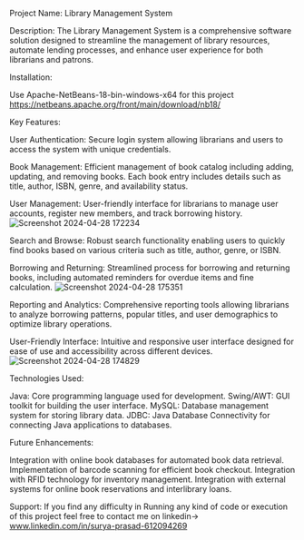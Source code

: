 Project Name: Library Management System

Description:
The Library Management System is a comprehensive software solution designed to streamline the management of library resources, automate lending processes, and enhance user experience for both librarians and patrons.

Installation:

Use Apache-NetBeans-18-bin-windows-x64 for this project 
https://netbeans.apache.org/front/main/download/nb18/

Key Features:

User Authentication: Secure login system allowing librarians and users to access the system with unique credentials.

Book Management: Efficient management of book catalog including adding, updating, and removing books. Each book entry includes details such as title, author, ISBN, genre, and availability status.

User Management: User-friendly interface for librarians to manage user accounts, register new members, and track borrowing history.
![Screenshot 2024-04-28 172234](https://github.com/User-Surya/Library_management/assets/158766816/5462a43f-c2aa-4aeb-a479-1942656eea01)

Search and Browse: Robust search functionality enabling users to quickly find books based on various criteria such as title, author, genre, or ISBN.

Borrowing and Returning: Streamlined process for borrowing and returning books, including automated reminders for overdue items and fine calculation.
![Screenshot 2024-04-28 175351](https://github.com/User-Surya/Library_management/assets/158766816/c46fd151-c3a5-4a6e-b727-5896cf271259)

Reporting and Analytics: Comprehensive reporting tools allowing librarians to analyze borrowing patterns, popular titles, and user demographics to optimize library operations.

User-Friendly Interface: Intuitive and responsive user interface designed for ease of use and accessibility across different devices.
![Screenshot 2024-04-28 174829](https://github.com/User-Surya/Library_management/assets/158766816/da032c1f-fe2c-43e4-851f-4fb52223e989)


Technologies Used:

Java: Core programming language used for development.
Swing/AWT: GUI toolkit for building the user interface.
MySQL: Database management system for storing library data.
JDBC: Java Database Connectivity for connecting Java applications to databases.

Future Enhancements:

Integration with online book databases for automated book data retrieval.
Implementation of barcode scanning for efficient book checkout.
Integration with RFID technology for inventory management.
Integration with external systems for online book reservations and interlibrary loans.

Support:
If you find any difficulty in Running any kind of code or execution of this project feel free to contact me on linkedin-> www.linkedin.com/in/surya-prasad-612094269
